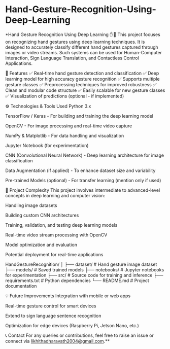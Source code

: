 # Hand-Gesture-Recognition-Using-Deep-Learning

*Hand Gesture Recognition Using Deep Learning ✋🤖
This project focuses on recognizing hand gestures using deep learning techniques. It is designed to accurately classify different hand gestures captured through images or video streams. Such systems can be used for Human-Computer Interaction, Sign Language Translation, and Contactless Control Applications.

🚀 Features
✅ Real-time hand gesture detection and classification
✅ Deep learning model for high accuracy gesture recognition
✅ Supports multiple gesture classes
✅ Preprocessing techniques for improved robustness
✅ Clean and modular code structure
✅ Easily scalable for new gesture classes
✅ Visualization of predictions (optional - if implemented)

⚙️ Technologies & Tools Used
Python 3.x

TensorFlow / Keras - For building and training the deep learning model

OpenCV - For image processing and real-time video capture

NumPy & Matplotlib - For data handling and visualization

Jupyter Notebook (for experimentation)

CNN (Convolutional Neural Network) - Deep learning architecture for image classification

Data Augmentation (if applied) - To enhance dataset size and variability

Pre-trained Models (optional) - For transfer learning (mention only if used)

🧩 Project Complexity
This project involves intermediate to advanced-level concepts in deep learning and computer vision:

Handling image datasets

Building custom CNN architectures

Training, validation, and testing deep learning models

Real-time video stream processing with OpenCV

Model optimization and evaluation

Potential deployment for real-time applications

HandGestureRecognition/
│
├── dataset/             # Hand gesture image dataset
├── models/              # Saved trained models
├── notebooks/           # Jupyter notebooks for experimentation
├── src/                 # Source code for training and inference
├── requirements.txt     # Python dependencies
└── README.md            # Project documentation

💡 Future Improvements 
Integration with mobile or web apps

Real-time gesture control for smart devices

Extend to sign language sentence recognition

Optimization for edge devices (Raspberry Pi, Jetson Nano, etc.)

📞 Contact
For any queries or contributions, feel free to raise an issue or connect via likhithadharavath2004@gmail.com.**
